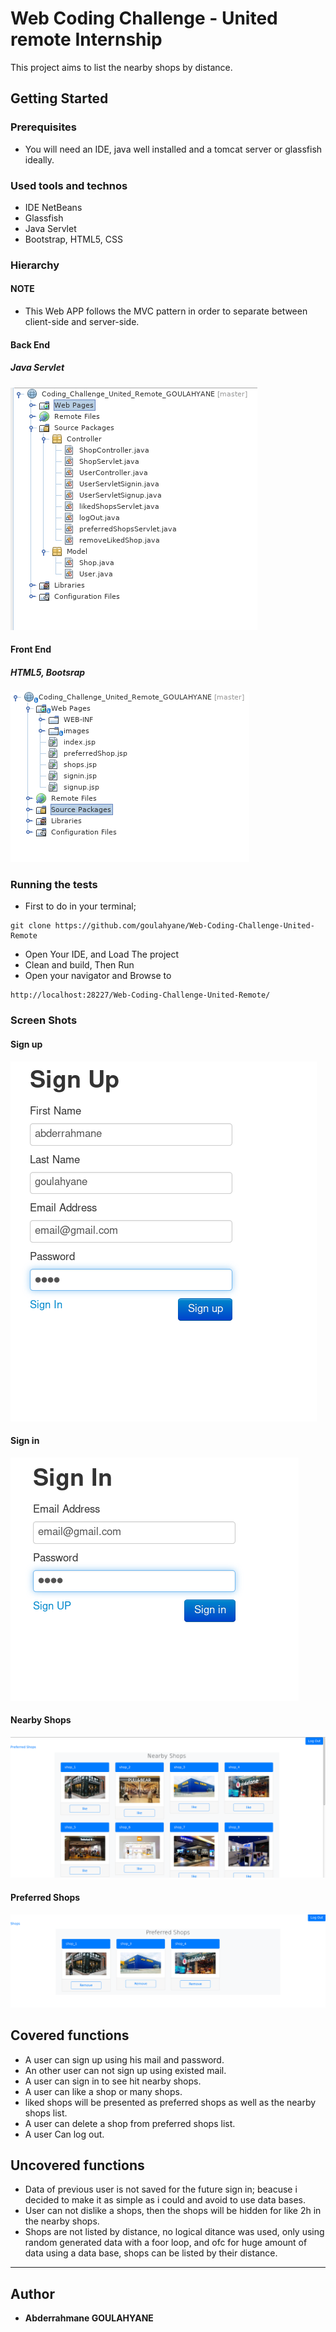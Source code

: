 # Web Coding Challenge - United remote Internship

This project aims to list the nearby shops by distance.

## Getting Started

### Prerequisites
* You will need an IDE, java well installed and a tomcat server or glassfish ideally.

### Used tools and technos

* IDE NetBeans
* Glassfish
* Java Servlet
* Bootstrap, HTML5, CSS


### Hierarchy

#### NOTE
* This Web APP follows the MVC pattern in order to separate between client-side and server-side.

#### Back End
##### Java Servlet
![Controllers and Model](https://github.com/goulahyane/Web-Coding-Challenge-United-Remote/blob/master/web/images/Screen1.png)
#### Front End
##### HTML5, Bootsrap
![Views](https://github.com/goulahyane/Web-Coding-Challenge-United-Remote/blob/master/web/images/Screen2.png)

### Running the tests
* First to do in your terminal;
```
git clone https://github.com/goulahyane/Web-Coding-Challenge-United-Remote
```
* Open Your IDE, and Load The project
* Clean and build, Then Run 
* Open your navigator and Browse to 
```
http://localhost:28227/Web-Coding-Challenge-United-Remote/
```
### Screen Shots
#### Sign up
![Views](https://github.com/goulahyane/Web-Coding-Challenge-United-Remote/blob/master/web/images/Screen3.png)
#### Sign in 
![Views](https://github.com/goulahyane/Web-Coding-Challenge-United-Remote/blob/master/web/images/Screen4.png)
#### Nearby Shops
![Views](https://github.com/goulahyane/Web-Coding-Challenge-United-Remote/blob/master/web/images/Screen6.png)
#### Preferred Shops
![Views](https://github.com/goulahyane/Web-Coding-Challenge-United-Remote/blob/master/web/images/Screen7.png)

## Covered functions

* A user can sign up using his mail and password.
* An other user can not sign up using existed mail.
* A user can sign in to see hit nearby shops.
* A user can like a shop or many shops.
* liked shops will be presented as preferred shops as well as the nearby shops list.
* A user can delete a shop from preferred shops list.
* A user Can log out.

## Uncovered functions

* Data of previous user is not saved for the future sign in; beacuse i decided to make it as simple as i could and avoid to use data bases.
* User can not dislike a shops, then the shops will be hidden for like 2h in the nearby shops.
* Shops are not listed by distance, no logical ditance was used, only using random generated data with a foor loop, and ofc for huge amount of data using a data base, shops can be listed by their distance.

---------------

## Author
* **Abderrahmane GOULAHYANE**
